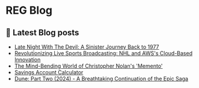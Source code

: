 # REG Blog
## 📖 Latest Blog posts
<!-- REGBLOG:START -->
- [Late Night With The Devil: A Sinister Journey Back to 1977](https://www.reg-blog.com/late-night-with-the-devil/)
- [Revolutionizing Live Sports Broadcasting: NHL and AWS&#39;s Cloud-Based Innovation](https://www.reg-blog.com/nhl-and-aws-cloud-based-innovation/)
- [The Mind-Bending World of Christopher Nolan&#39;s &#39;Memento&#39;](https://www.reg-blog.com/christopher-nolan-memento/)
- [Savings Account Calculator](https://www.reg-blog.com/savings-account-calculator/)
- [Dune: Part Two &lpar;2024&rpar; - A Breathtaking Continuation of the Epic Saga](https://www.reg-blog.com/dune-part-two/)
<!-- REGBLOG:END -->